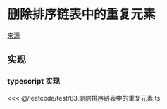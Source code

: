 # 删除排序链表中的重复元素
[来源](https://leetcode.cn/problems/remove-duplicates-from-sorted-list/)

## 实现

### typescript 实现

<<< @/leetcode/test/83.删除排序链表中的重复元素.ts

